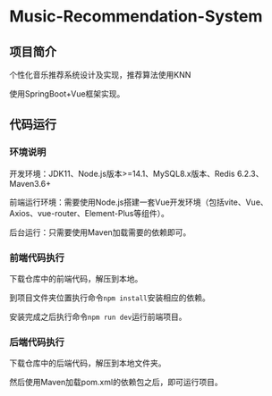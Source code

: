 # Music-Recommendation-System

## 项目简介

个性化音乐推荐系统设计及实现，推荐算法使用KNN

使用SpringBoot+Vue框架实现。


## 代码运行

### 环境说明

开发环境：JDK11、Node.js版本>=14.1、MySQL8.x版本、Redis 6.2.3、Maven3.6+

前端运行环境：需要使用Node.js搭建一套Vue开发环境（包括vite、Vue、Axios、vue-router、Element-Plus等组件）。

后台运行：只需要使用Maven加载需要的依赖即可。


### 前端代码执行

下载仓库中的前端代码，解压到本地。

到项目文件夹位置执行命令`npm install`安装相应的依赖。

安装完成之后执行命令`npm run dev`运行前端项目。

### 后端代码执行

下载仓库中的后端代码，解压到本地文件夹。

然后使用Maven加载pom.xml的依赖包之后，即可运行项目。
